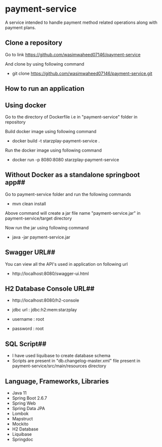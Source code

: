 # payment-service
A service intended to handle payment method related operations along with payment plans.


## Clone a repository ##
Go to link https://github.com/wasimwaheed07146/payment-service

And clone by using following command
- git clone https://github.com/wasimwaheed07146/payment-service.git

## How to run an application ##

## Using docker ##
Go to the directory of Dockerfile i.e in "payment-service" folder in repository

Build docker image using following command

- docker build -t starzplay-payment-service .

Run the docker image using following command
- docker run -p 8080:8080 starzplay-payment-service


## Without Docker as a standalone springboot app##

Go to payment-service folder and run the following commands

- mvn clean install

Above command will create a jar file name "payment-service.jar" in payment-service/target directory

Now run the jar using following command
- java -jar payment-service.jar



## Swagger URL##

You can view all the API's used in application on following url

- http://localhost:8080/swagger-ui.html


## H2 Database Console URL##

- http://localhost:8080/h2-console

- jdbc url : jdbc:h2:mem:starzplay
- username : root
- password : root


## SQL Script##

- I have used liquibase to create database schema
- Scripts are present in "db.changelog-master.xml" file present in payment-service/src/main/resources directory


## Language, Frameworks, Libraries ##

* Java 11
* Spring Boot 2.6.7
* Spring Web
* Spring Data JPA
* Lombok
* Mapstruct
* Mockito
* H2 Database
* Liquibase
* Springdoc
